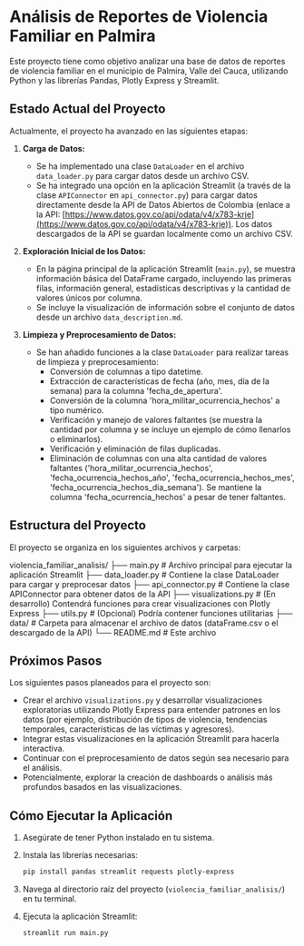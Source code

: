 # Análisis de Reportes de Violencia Familiar en Palmira

Este proyecto tiene como objetivo analizar una base de datos de reportes de violencia familiar en el municipio de Palmira, Valle del Cauca, utilizando Python y las librerías Pandas, Plotly Express y Streamlit.

## Estado Actual del Proyecto

Actualmente, el proyecto ha avanzado en las siguientes etapas:

1. **Carga de Datos:**
    * Se ha implementado una clase `DataLoader` en el archivo `data_loader.py` para cargar datos desde un archivo CSV.
    * Se ha integrado una opción en la aplicación Streamlit (a través de la clase `APIConnector` en `api_connector.py`) para cargar datos directamente desde la API de Datos Abiertos de Colombia (enlace a la API: [https://www.datos.gov.co/api/odata/v4/x783-krje](https://www.datos.gov.co/api/odata/v4/x783-krje)). Los datos descargados de la API se guardan localmente como un archivo CSV.

2. **Exploración Inicial de los Datos:**
    * En la página principal de la aplicación Streamlit (`main.py`), se muestra información básica del DataFrame cargado, incluyendo las primeras filas, información general, estadísticas descriptivas y la cantidad de valores únicos por columna.
    * Se incluye la visualización de información sobre el conjunto de datos desde un archivo `data_description.md`.

3. **Limpieza y Preprocesamiento de Datos:**
    * Se han añadido funciones a la clase `DataLoader` para realizar tareas de limpieza y preprocesamiento:
        * Conversión de columnas a tipo datetime.
        * Extracción de características de fecha (año, mes, día de la semana) para la columna 'fecha\_de\_apertura'.
        * Conversión de la columna 'hora\_militar\_ocurrencia\_hechos' a tipo numérico.
        * Verificación y manejo de valores faltantes (se muestra la cantidad por columna y se incluye un ejemplo de cómo llenarlos o eliminarlos).
        * Verificación y eliminación de filas duplicadas.
        * Eliminación de columnas con una alta cantidad de valores faltantes ('hora\_militar\_ocurrencia\_hechos', 'fecha\_ocurrencia\_hechos\_año', 'fecha\_ocurrencia\_hechos\_mes', 'fecha\_ocurrencia\_hechos\_dia\_semana'). Se mantiene la columna 'fecha\_ocurrencia\_hechos' a pesar de tener faltantes.

## Estructura del Proyecto

El proyecto se organiza en los siguientes archivos y carpetas:

violencia_familiar_analisis/
├── main.py           # Archivo principal para ejecutar la aplicación Streamlit
├── data_loader.py    # Contiene la clase DataLoader para cargar y preprocesar datos
├── api_connector.py  # Contiene la clase APIConnector para obtener datos de la API
├── visualizations.py # (En desarrollo) Contendrá funciones para crear visualizaciones con Plotly Express
├── utils.py          # (Opcional) Podría contener funciones utilitarias
├── data/             # Carpeta para almacenar el archivo de datos (dataFrame.csv o el descargado de la API)
└── README.md         # Este archivo

## Próximos Pasos

Los siguientes pasos planeados para el proyecto son:

* Crear el archivo `visualizations.py` y desarrollar visualizaciones exploratorias utilizando Plotly Express para entender patrones en los datos (por ejemplo, distribución de tipos de violencia, tendencias temporales, características de las víctimas y agresores).
* Integrar estas visualizaciones en la aplicación Streamlit para hacerla interactiva.
* Continuar con el preprocesamiento de datos según sea necesario para el análisis.
* Potencialmente, explorar la creación de dashboards o análisis más profundos basados en las visualizaciones.

## Cómo Ejecutar la Aplicación

1. Asegúrate de tener Python instalado en tu sistema.
2. Instala las librerías necesarias:

    ```bash
    pip install pandas streamlit requests plotly-express
    ```

3. Navega al directorio raíz del proyecto (`violencia_familiar_analisis/`) en tu terminal.
4. Ejecuta la aplicación Streamlit:

    ```bash
    streamlit run main.py
    ```
